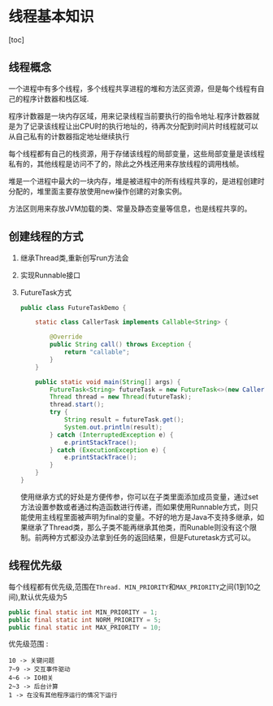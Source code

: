 # 线程基本知识

[toc]

## 线程概念

一个进程中有多个线程，多个线程共享进程的堆和方法区资源，但是每个线程有自己的程序计数器和栈区域.

程序计数器是一块内存区域，用来记录线程当前要执行的指令地址.程序计数器就是为了记录该线程让出CPU时的执行地址的，待再次分配到时间片时线程就可以从自己私有的计数器指定地址继续执行

每个线程都有自己的栈资源，用于存储该线程的局部变量，这些局部变量是该线程私有的，其他线程是访问不了的，除此之外栈还用来存放线程的调用栈帧。

堆是一个进程中最大的一块内存，堆是被进程中的所有线程共享的，是进程创建时分配的，堆里面主要存放使用new操作创建的对象实例。

方法区则用来存放JVM加载的类、常量及静态变量等信息，也是线程共享的。

## 创建线程的方式

1. 继承Thread类,重新创写run方法会

2. 实现Runnable接口

3. FutureTask方式

    ```java
    public class FutureTaskDemo {
    
        static class CallerTask implements Callable<String> {
    
            @Override
            public String call() throws Exception {
                return "callable";
            }
        }
    
        public static void main(String[] args) {
            FutureTask<String> futureTask = new FutureTask<>(new CallerTask());
            Thread thread = new Thread(futureTask);
            thread.start();
            try {
                String result = futureTask.get();
                System.out.println(result);
            } catch (InterruptedException e) {
                e.printStackTrace();
            } catch (ExecutionException e) {
                e.printStackTrace();
            }
        }
    }
    ```

    

    使用继承方式的好处是方便传参，你可以在子类里面添加成员变量，通过set方法设置参数或者通过构造函数进行传递，而如果使用Runnable方式，则只能使用主线程里面被声明为final的变量。不好的地方是Java不支持多继承，如果继承了Thread类，那么子类不能再继承其他类，而Runable则没有这个限制。前两种方式都没办法拿到任务的返回结果，但是Futuretask方式可以。

## 线程优先级

每个线程都有优先级,范围在`Thread. MIN_PRIORITY`和`MAX_PRIORITY`之间(1到10之间),默认优先级为5

```java
public final static int MIN_PRIORITY = 1;
public final static int NORM_PRIORITY = 5;
public final static int MAX_PRIORITY = 10;
```

优先级范围 : 

```
10 -> 关键问题
7~9 -> 交互事件驱动
4~6 -> IO相关
2~3 -> 后台计算
1 -> 在没有其他程序运行的情况下运行
```

